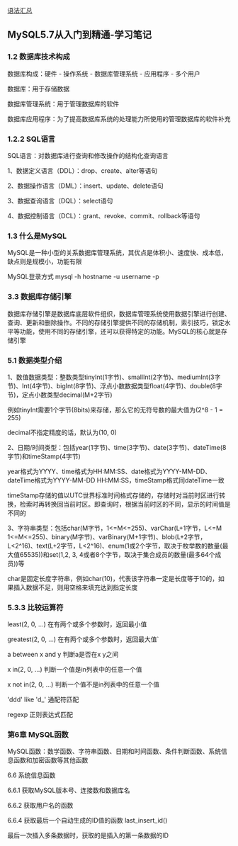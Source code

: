 

[语法汇总](./mysql-exp)

## MySQL5.7从入门到精通-学习笔记


### 1.2 数据库技术构成

数据库构成：硬件 - 操作系统 - 数据库管理系统 - 应用程序 - 多个用户

数据库：用于存储数据

数据库管理系统：用于管理数据库的软件

数据库应用程序：为了提高数据库系统的处理能力所使用的管理数据库的软件补充



### 1.2.2 SQL语言

SQL语言：对数据库进行查询和修改操作的结构化查询语言

1、数据定义语言（DDL）：drop、create、alter等语句

2、数据操作语言（DML）：insert、update、delete语句

3、数据查询语言（DQL）：select语句

4、数据控制语言（DCL）：grant、revoke、commit、rollback等语句




### 1.3 什么是MySQL

MySQL是一种小型的关系数据库管理系统，其优点是体积小、速度快、成本低，缺点则是规模小，功能有限

MySQL登录方式  mysql -h hostname -u username -p


### 3.3 数据库存储引擎

数据库存储引擎是数据库底层软件组织，数据库管理系统使用数据引擎进行创建、查询、更新和删除操作。不同的存储引擎提供不同的存储机制，索引技巧，锁定水平等功能，使用不同的存储引擎，还可以获得特定的功能。MySQL的核心就是存储引擎



### 5.1 数据类型介绍

1、数值数据类型：整数类型tinyInt(1字节)、smallInt(2字节)、mediumInt(3字节)、Int(4字节)、bigInt(8字节)、浮点小数数据类型float(4字节)、double(8字节)，定点小数类型decimal(M+2字节)

例如tinyInt需要1个字节(8bits)来存储，那么它的无符号数的最大值为(2^8 - 1 = 255)

decimal不指定精度的话，默认为(10, 0)

2、日期/时间类型：包括year(1字节)、time(3字节)、date(3字节)、dateTime(8字节)和timeStamp(4字节)

year格式为YYYY、time格式为HH:MM:SS、date格式为YYYY-MM-DD、dateTime格式为YYYY-MM-DD HH:MM:SS，timeStamp格式同dateTime一致

timeStamp存储的值以UTC世界标准时间格式存储的，存储时对当前时区进行转换，检索时再转换回当前时区。即查询时，根据当前时区的不同，显示的时间值是不同的


3、字符串类型：包括char(M字节，1<=M<=255)、varChar(L+1字节，L<=M 1<=M<=255)、binary(M字节)、varBinary(M+1字节)、blob(L+2字节，L<2^16)、text(L+2字节，L<2^16)、enum(1或2个字节，取决于枚举数的数量(最大值65535))和set(1,2, 3, 4或者8个字节，取决于集合成员的数量(最多64个成员))等

char是固定长度字符串，例如char(10)，代表该字符串一定是长度等于10的，如果插入数据不足，则用空格来填充达到指定长度


### 5.3.3 比较运算符

least(2, 0, ...) 在有两个或多个参数时，返回最小值

greatest(2, 0, ...) 在有两个或多个参数时，返回最大值`

a between x and y 判断a是否在x y之间

x in(2, 0, ...) 判断一个值是in列表中的任意一个值

x not in(2, 0, ...) 判断一个值不是in列表中的任意一个值

'ddd' like 'd_'  通配符匹配

regexp 正则表达式匹配



### 第6章 MySQL函数

MySQL函数：数学函数、字符串函数、日期和时间函数、条件判断函数、系统信息函数和加密函数等其他函数


6.6 系统信息函数

6.6.1 获取MySQL版本号、连接数和数据库名

6.6.2 获取用户名的函数

6.6.4 获取最后一个自动生成的ID值的函数 last_insert_id()

最后一次插入多条数据时，获取的是插入的第一条数据的ID

















